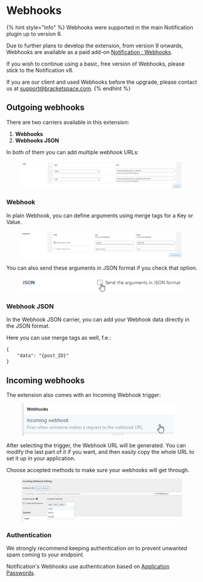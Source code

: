 # Webhooks

{% hint style="info" %}
Webhooks were supported in the main Notification plugin up to version 8.

Due to further plans to develop the extension, from version 9 onwards, Webhooks are available as a paid add-on [Notification : Webhooks](https://bracketspace.com/downloads/notification-webhooks/).

If you wish to continue using a basic, free version of Webhooks, please stick to the Notification v8.

If you are our client and used Webhooks before the upgrade, please contact us at [support@bracketspace.com](mailto:support@bracketspace.com).
{% endhint %}

## Outgoing webhooks

There are two carriers available in this extension:&#x20;

1. **Webhooks**
2. **Webhooks JSON**

In both of them you can add multiple webhook URLs:

<figure><img src="../.gitbook/assets/obraz (15).png" alt=""><figcaption></figcaption></figure>

### Webhook

In plain Webhook, you can define arguments using merge tags for a Key or Value.

<figure><img src="../.gitbook/assets/obraz (16).png" alt=""><figcaption></figcaption></figure>

You can also send these arguments in JSON format if you check that option.

<figure><img src="../.gitbook/assets/obraz (17).png" alt=""><figcaption></figcaption></figure>

### Webhook JSON

In the Webhook JSON carrier, you can add your Webhook data directly in the JSON format.

Here you can use merge tags as well, f.e.:

```
{
    "data": "{post_ID}"
}
```

## Incoming webhooks

The extension also comes with an Incoming Webhook trigger:

<figure><img src="../.gitbook/assets/obraz (18).png" alt=""><figcaption></figcaption></figure>

After selecting the trigger, the Webhook URL will be generated. You can modify the last part of it if you want, and then easily copy the whole URL to set it up in your application.

Choose accepted methods to make sure your webhooks will get through.

<figure><img src="../.gitbook/assets/obraz (19).png" alt=""><figcaption></figcaption></figure>

### Authentication

We strongly recommend keeping authentication on to prevent unwanted spam coming to your endpoint.

Notification's Webhooks use authentication based on [Application Passwords](https://make.wordpress.org/core/2020/11/05/application-passwords-integration-guide/).
